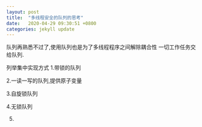 ```yaml
---
layout: post
title:  "多线程安全的队列的思考"
date:   2020-04-29 09:30:51 +0800
categories: jekyll update
---
```


队列再熟悉不过了,使用队列也是为了多线程程序之间解除耦合性
一切工作任务交给队列.

列举集中实现方式
1.带锁的队列

2.一读一写的队列,提供原子变量

3.自旋锁队列

4.无锁队列

5.
